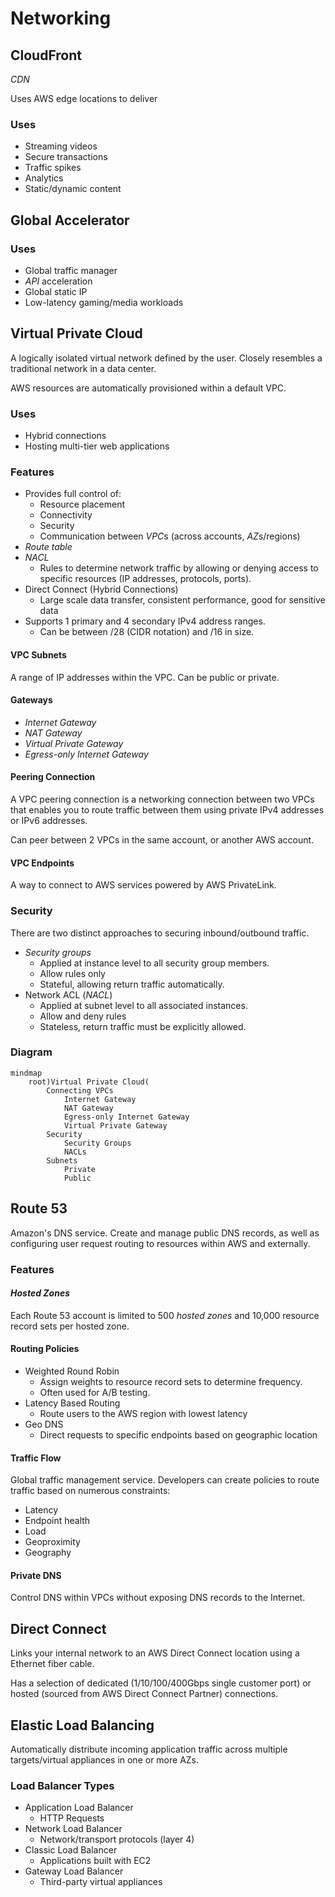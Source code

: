 # Networking

## CloudFront
*CDN*

Uses AWS edge locations to deliver

### Uses
* Streaming videos
* Secure transactions
* Traffic spikes
* Analytics
* Static/dynamic content

## Global Accelerator

### Uses
* Global traffic manager
* *API* acceleration
* Global static IP
* Low-latency gaming/media workloads

## Virtual Private Cloud
A logically isolated virtual network defined by the user. Closely resembles a traditional network in a data center. 

AWS resources are automatically provisioned within a default VPC.

### Uses
* Hybrid connections
* Hosting multi-tier web applications

### Features
* Provides full control of:
    * Resource placement
    * Connectivity
    * Security
    * Communication between *VPC*s (across accounts, *AZ*s/regions)
* *Route table*
* *NACL*
    * Rules to determine network traffic by allowing or denying access to specific resources (IP addresses, protocols, ports).
* Direct Connect (Hybrid Connections)
    * Large scale data transfer, consistent performance, good for sensitive data
* Supports 1 primary and 4 secondary IPv4 address ranges.
    * Can be between /28 (CIDR notation) and /16 in size.

#### VPC Subnets
A range of IP addresses within the VPC. Can be public or private.

#### Gateways
* *Internet Gateway*
* *NAT Gateway*
* *Virtual Private Gateway*
* *Egress-only Internet Gateway*

#### Peering Connection
A VPC peering connection is a networking connection between two VPCs that enables you to route traffic between them using private IPv4 addresses or IPv6 addresses.

Can peer between 2 VPCs in the same account, or another AWS account.

#### VPC Endpoints
A way to connect to AWS services powered by AWS PrivateLink.

### Security
There are two distinct approaches to securing inbound/outbound traffic.

* *Security groups*
    * Applied at instance level to all security group members.
    * Allow rules only
    * Stateful, allowing return traffic automatically.
* Network ACL (*NACL*)
    * Applied at subnet level to all associated instances.
    * Allow and deny rules
    * Stateless, return traffic must be explicitly allowed.

### Diagram
```mermaid 
mindmap
    root)Virtual Private Cloud(
        Connecting VPCs
            Internet Gateway
            NAT Gateway
            Egress-only Internet Gateway
            Virtual Private Gateway
        Security
            Security Groups
            NACLs
        Subnets
            Private
            Public
```

## Route 53
Amazon's DNS service. Create and manage public DNS records, as well as configuring user request routing to resources within AWS and externally.

### Features

#### *Hosted Zones*
Each Route 53 account is limited to 500 *hosted zones* and 10,000 resource record sets per hosted zone.

#### Routing Policies
* Weighted Round Robin
    * Assign weights to resource record sets to determine frequency.
    * Often used for A/B testing.
* Latency Based Routing 
    * Route users to the AWS region with lowest latency
* Geo DNS 
    * Direct requests to specific endpoints based on geographic location

#### Traffic Flow
Global traffic management service. Developers can create policies to route traffic based on numerous constraints:

* Latency
* Endpoint health
* Load
* Geoproximity
* Geography

#### Private DNS
Control DNS within VPCs without exposing DNS records to the Internet.

## Direct Connect
Links your internal network to an AWS Direct Connect location using a Ethernet fiber cable. 

Has a selection of dedicated (1/10/100/400Gbps single customer port) or hosted (sourced from AWS Direct Connect Partner) connections.

## Elastic Load Balancing
Automatically distribute incoming application traffic across multiple targets/virtual appliances in one or more AZs.

### Load Balancer Types

* Application Load Balancer
    * HTTP Requests
* Network Load Balancer
    * Network/transport protocols (layer 4)
* Classic Load Balancer
    * Applications built with EC2
* Gateway Load Balancer
    * Third-party virtual appliances


